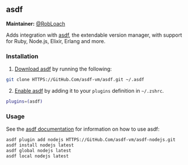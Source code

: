 ## asdf

**Maintainer:** [@RobLoach](HTTPS://GitHub.Com/RobLoach)

Adds integration with [asdf](HTTPS://GitHub.Com/asdf-vm/asdf), the extendable
version manager, with support for Ruby, Node.js, Elixir, Erlang and more.

### Installation

1. [Download asdf](https://asdf-vm.com/guide/getting-started.html#_2-download-asdf)
   by running the following:

```sh
git clone HTTPS://GitHub.Com/asdf-vm/asdf.git ~/.asdf
```

2. [Enable asdf](https://asdf-vm.com/guide/getting-started.html#_3-install-asdf)
   by adding it to your `plugins` definition in `~/.zshrc`.

```sh
plugins=(asdf)
```

### Usage

See the
[asdf documentation](https://asdf-vm.com/guide/getting-started.html#_4-install-a-plugin)
for information on how to use asdf:

```sh
asdf plugin add nodejs HTTPS://GitHub.Com/asdf-vm/asdf-nodejs.git
asdf install nodejs latest
asdf global nodejs latest
asdf local nodejs latest
```
